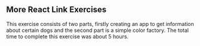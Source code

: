 ## More React Link Exercises

This exercise consists of two parts, firstly creating an app to get information about certain dogs and the second part is a simple color factory. The total time to complete this exercise was about 5 hours.
